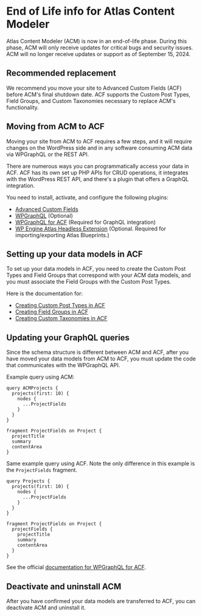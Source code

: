 #  End of Life info for Atlas Content Modeler

Atlas Content Modeler (ACM) is now in an end-of-life phase. During this phase, ACM will only receive updates for critical bugs and security issues. ACM will no longer receive updates or support as of September 15, 2024.

## Recommended replacement
We recommend you move your site to Advanced Custom Fields (ACF) before ACM's final shutdown date. ACF supports the Custom Post Types, Field Groups, and Custom Taxonomies necessary to replace ACM's functionality.

## Moving from ACM to ACF
Moving your site from ACM to ACF requires a few steps, and it will require changes on the WordPress side and in any software consuming ACM data via WPGraphQL or the REST API.

There are numerous ways you can programmatically access your data in ACF. ACF has its own set up PHP APIs for CRUD operations, it integrates with the WordPress REST API, and there's a plugin that offers a GraphQL integration.

You need to install, activate, and configure the following plugins:
- [Advanced Custom Fields](https://wordpress.org/plugins/advanced-custom-fields/)
- [WPGraphQL](https://wordpress.org/plugins/wp-graphql/) (Optional)
- [WPGraphQL for ACF](https://github.com/wp-graphql/wpgraphql-acf) (Required for GraphQL integration)
- [WP Engine Atlas Headless Extension](https://wp-product-info.wpesvc.net/v1/plugins/wpe-atlas-headless-extension?download) (Optional. Required for importing/exporting Atlas Blueprints.)

## Setting up your data models in ACF
To set up your data models in ACF, you need to create the Custom Post Types and Field Groups that correspond with your ACM data models, and you must associate the Field Groups with the Custom Post Types.

Here is the documentation for:
- [Creating Custom Post Types in ACF](https://www.advancedcustomfields.com/resources/registering-a-custom-post-type/)
- [Creating Field Groups in ACF](https://www.advancedcustomfields.com/resources/creating-a-field-group/)
- [Creating Custom Taxonomies in ACF](https://www.advancedcustomfields.com/resources/registering-a-custom-taxonomy/)

## Updating your GraphQL queries
Since the schema structure is different between ACM and ACF, after you have moved your data models from ACM to ACF, you must update the code that communicates with the WPGraphQL API.

Example query using ACM:
```
query ACMProjects {
  projects(first: 10) {
    nodes {
      ...ProjectFields
    }
  }
}

fragment ProjectFields on Project {
  projectTitle
  summary
  contentArea
}
```

Same example query using ACF. Note the only difference in this example is the `ProjectFields` fragment.
```
query Projects {
  projects(first: 10) {
    nodes {
      ...ProjectFields
    }
  }
}

fragment ProjectFields on Project {
  projectFields {
    projectTitle
    summary
    contentArea
  }
}
```

See the official [documentation for WPGraphQL for ACF](https://github.com/wp-graphql/wpgraphql-acf/tree/main/docs).



## Deactivate and uninstall ACM
After you have confirmed your data models are transferred to ACF, you can deactivate ACM and uninstall it.
